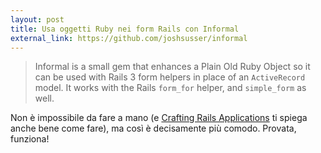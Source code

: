 ```yaml
---
layout: post
title: Usa oggetti Ruby nei form Rails con Informal
external_link: https://github.com/joshsusser/informal
---
```


> Informal is a small gem that enhances a Plain Old Ruby Object so it can be used with Rails 3 form helpers in place of an `ActiveRecord` model. It works with the Rails `form_for` helper, and `simple_form` as well.

Non è impossibile da fare a mano (e [Crafting Rails Applications](http://pragprog.com/titles/jvrails/crafting-rails-applications) ti spiega anche bene come fare), ma così è decisamente più comodo. Provata, funziona!
